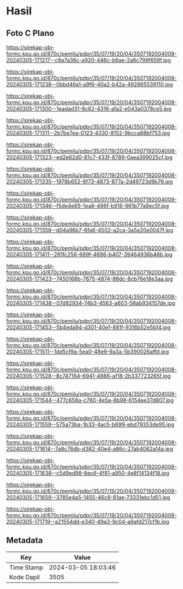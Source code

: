 # Hasil

## Foto C Plano

https://sirekap-obj-formc.kpu.go.id/870c/pemilu/pdpr/35/07/19/20/04/3507192004008-20240305-171217--c8a7a36c-a920-446c-b6ae-2a6c799f659f.jpg

https://sirekap-obj-formc.kpu.go.id/870c/pemilu/pdpr/35/07/19/20/04/3507192004008-20240305-171238--0bbd46a1-a9f6-40a2-b42a-492865539110.jpg

https://sirekap-obj-formc.kpu.go.id/870c/pemilu/pdpr/35/07/19/20/04/3507192004008-20240305-171300--1eadad31-8c62-4316-afa2-e043a0378ce5.jpg

https://sirekap-obj-formc.kpu.go.id/870c/pemilu/pdpr/35/07/19/20/04/3507192004008-20240305-171311--2b7be7ea-0123-4330-8152-9bcca88bf753.jpg

https://sirekap-obj-formc.kpu.go.id/870c/pemilu/pdpr/35/07/19/20/04/3507192004008-20240305-171323--ed2e62d0-81c7-433f-8789-0aea399025cf.jpg

https://sirekap-obj-formc.kpu.go.id/870c/pemilu/pdpr/35/07/19/20/04/3507192004008-20240305-171335--1978b652-8f73-4873-877a-2d49723d9b76.jpg

https://sirekap-obj-formc.kpu.go.id/870c/pemilu/pdpr/35/07/19/20/04/3507192004008-20240305-171346--f5de4e65-1ea8-496f-b916-961b77a9ec5f.jpg

https://sirekap-obj-formc.kpu.go.id/870c/pemilu/pdpr/35/07/19/20/04/3507192004008-20240305-171358--d04a96b7-6fa6-4502-a2ca-3a5e20e0047f.jpg

https://sirekap-obj-formc.kpu.go.id/870c/pemilu/pdpr/35/07/19/20/04/3507192004008-20240305-171411--281fc256-689f-4686-b407-39464936b46b.jpg

https://sirekap-obj-formc.kpu.go.id/870c/pemilu/pdpr/35/07/19/20/04/3507192004008-20240305-171423--7450168b-7675-4874-88dc-8cb76e18e3aa.jpg

https://sirekap-obj-formc.kpu.go.id/870c/pemilu/pdpr/35/07/19/20/04/3507192004008-20240305-171438--07d82934-74b3-4563-a603-58ab934157de.jpg

https://sirekap-obj-formc.kpu.go.id/870c/pemilu/pdpr/35/07/19/20/04/3507192004008-20240305-171453--5b4eda94-d301-40e1-881f-9316b52e5b14.jpg

https://sirekap-obj-formc.kpu.go.id/870c/pemilu/pdpr/35/07/19/20/04/3507192004008-20240305-171511--1dd5cf9a-5ea0-48e9-9a3a-5b390026affd.jpg

https://sirekap-obj-formc.kpu.go.id/870c/pemilu/pdpr/35/07/19/20/04/3507192004008-20240305-171528--8c747164-6941-4886-af18-2b337723265f.jpg

https://sirekap-obj-formc.kpu.go.id/870c/pemilu/pdpr/35/07/19/20/04/3507192004008-20240305-171544--477c658a-c780-4e5a-8b98-6154ee37d807.jpg

https://sirekap-obj-formc.kpu.go.id/870c/pemilu/pdpr/35/07/19/20/04/3507192004008-20240305-171559--575a73ba-1b33-4ac5-b699-ebd79353de95.jpg

https://sirekap-obj-formc.kpu.go.id/870c/pemilu/pdpr/35/07/19/20/04/3507192004008-20240305-171614--7a8c78db-d382-40e4-a86c-27ab4062a14a.jpg

https://sirekap-obj-formc.kpu.go.id/870c/pemilu/pdpr/35/07/19/20/04/3507192004008-20240305-171638--c5d9ed98-8ec6-4f81-a950-4e8f14134f18.jpg

https://sirekap-obj-formc.kpu.go.id/870c/pemilu/pdpr/35/07/19/20/04/3507192004008-20240305-171659--3785e4a5-1455-46c8-81ae-73331ebc1d51.jpg

https://sirekap-obj-formc.kpu.go.id/870c/pemilu/pdpr/35/07/19/20/04/3507192004008-20240305-171719--a21554dd-e340-49a3-9c04-a9afd217cf1b.jpg


## Metadata

| Key        | Value               |
| ---------- | ------------------- |
| Time Stamp | 2024-03-05 18:03:46 |
| Kode Dapil | 3505                |



